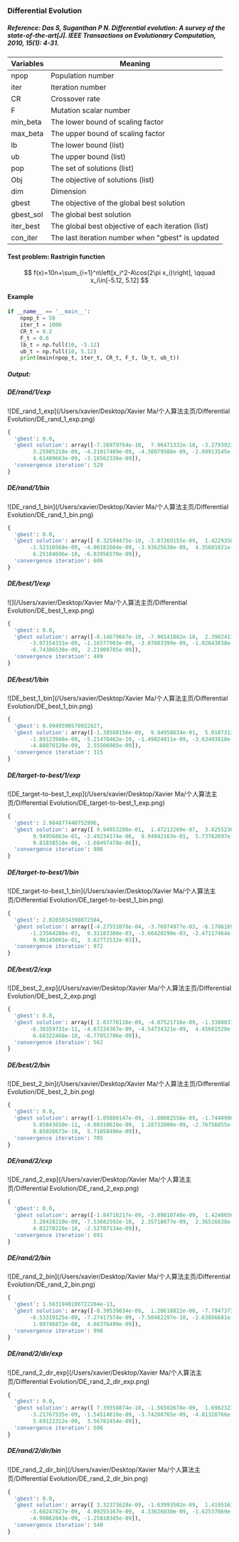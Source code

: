 

### Differential Evolution

##### Reference: Das S, Suganthan P N. Differential evolution: A survey of the state-of-the-art[J]. IEEE Transactions on Evolutionary Computation, 2010, 15(1): 4-31.

| Variables | Meaning                                            |
| --------- | -------------------------------------------------- |
| npop      | Population number                                  |
| iter      | Iteration number                                   |
| CR        | Crossover rate                                     |
| F         | Mutation scalar number                             |
| min_beta  | The lower bound of scaling factor                  |
| max_beta  | The upper bound of scaling factor                  |
| lb        | The lower bound (list)                             |
| ub        | The upper bound (list)                             |
| pop       | The set of solutions (list)                        |
| Obj       | The objective of solutions (list)                  |
| dim       | Dimension                                          |
| gbest     | The objective of the global best solution          |
| gbest_sol | The global best solution                           |
| iter_best | The global best objective of each iteration (list) |
| con_iter  | The last iteration number when "gbest" is updated  |

#### Test problem: Rastrigin function

$$
f(x)=10n+\sum_{i=1}^n\left[x_i^2-A\cos(2\pi x_i)\right], \qquad x_i\in[-5.12, 5.12]
$$


#### Example

```python
if __name__ == '__main__':
    npop_t = 50
    iter_t = 1000
    CR_t = 0.2
    F_t = 0.6
    lb_t = np.full(10, -5.12)
    ub_t = np.full(10, 5.12)
    print(main(npop_t, iter_t, CR_t, F_t, lb_t, ub_t))
```

##### Output:

##### DE/rand/1/exp

![DE_rand_1_exp](/Users/xavier/Desktop/Xavier Ma/个人算法主页/Differential Evolution/DE_rand_1_exp.png)

```python
{
  'gbest': 0.0, 
  'gbest solution': array([-7.26979764e-10,  7.96471332e-10, -3.27939236e-09, -4.54907431e-10,
        3.25985218e-09, -4.21017489e-09, -4.38079588e-09, -2.09913545e-09,
        4.61489663e-09, -3.18562336e-09]), 
  'convergence iteration': 529
}
```

##### DE/rand/1/bin

![DE_rand_1_bin](/Users/xavier/Desktop/Xavier Ma/个人算法主页/Differential Evolution/DE_rand_1_bin.png)

```python
{
  'gbest': 0.0, 
  'gbest solution': array([ 8.32594475e-10, -3.07269155e-09,  1.42293505e-09, -4.22553344e-09,
       -1.52310568e-09, -4.00181604e-09, -3.93625638e-09,  4.35601021e-09,
        6.25184696e-10, -6.03956570e-09]), 
  'convergence iteration': 606
}
```

##### DE/best/1/exp

![](/Users/xavier/Desktop/Xavier Ma/个人算法主页/Differential Evolution/DE_best_1_exp.png)

```python
{
  'gbest': 0.0, 
  'gbest solution': array([-8.14679667e-10, -7.90141882e-10,  2.39824117e-09,  2.78828907e-11,
       -3.97154331e-09, -1.16577903e-09, -3.07603399e-09, -1.02643038e-09,
       -6.74386538e-09,  2.21909705e-09]), 
  'convergence iteration': 409
}
```

##### DE/best/1/bin

![DE_best_1_bin](/Users/xavier/Desktop/Xavier Ma/个人算法主页/Differential Evolution/DE_best_1_bin.png)

```python
{
  'gbest': 0.9949590570932827, 
  'gbest solution': array([-1.38588156e-09,  9.94958634e-01,  5.01073138e-11,  3.00826194e-09,
       -1.89123948e-09, -5.21478462e-10, -1.49024011e-09, -3.63493810e-09,
       -4.88070128e-09,  2.55506085e-09]), 
  'convergence iteration': 315
}
```

##### DE/target-to-best/1/exp

![DE_target-to-best_1_exp](/Users/xavier/Desktop/Xavier Ma/个人算法主页/Differential Evolution/DE_target-to-best_1_exp.png)

```python
{
  'gbest': 2.984877440752996, 
  'gbest solution': array([ 9.94953208e-01,  1.47212269e-07,  3.02552362e-05,  9.39520560e-07,
        9.94956863e-01, -2.49234174e-06,  9.94942163e-01,  5.73782697e-06,
        9.81838518e-06, -1.60497478e-06]), 
  'convergence iteration': 986
}
```

##### DE/target-to-best/1/bin

![DE_target-to-best_1_bin](/Users/xavier/Desktop/Xavier Ma/个人算法主页/Differential Evolution/DE_target-to-best_1_bin.png)

```python
{
  'gbest': 2.0203034398072504, 
  'gbest solution': array([-4.27551078e-04, -3.76974977e-03, -6.17861695e-04, -9.90948066e-01,
       -1.23564288e-03,  9.31183308e-03, -3.66420290e-03, -2.47117464e-03,
        9.96145001e-01,  3.62772532e-03]), 
  'convergence iteration': 972
}
```

##### DE/best/2/exp

![DE_best_2_exp](/Users/xavier/Desktop/Xavier Ma/个人算法主页/Differential Evolution/DE_best_2_exp.png)

```python
{
  'gbest': 0.0, 
  'gbest solution': array([ 2.03776116e-09, -4.07521716e-09, -1.33888372e-09, -1.53352749e-09,
       -6.38359731e-11, -4.67234367e-09, -4.54734321e-09,  4.45601520e-09,
        6.68322468e-10, -6.77052786e-09]), 
  'convergence iteration': 562
}
```

##### DE/best/2/bin

![DE_best_2_bin](/Users/xavier/Desktop/Xavier Ma/个人算法主页/Differential Evolution/DE_best_2_bin.png)

```python
{
  'gbest': 0.0, 
  'gbest solution': array([-1.05880147e-09, -1.80082556e-09, -1.74409904e-09,  2.42234295e-10,
        5.85843650e-11, -4.08310610e-09,  1.28732000e-09, -2.76756855e-09,
        8.85028673e-10,  5.71658496e-09]), 
  'convergence iteration': 705
}
```

##### DE/rand/2/exp

![DE_rand_2_exp](/Users/xavier/Desktop/Xavier Ma/个人算法主页/Differential Evolution/DE_rand_2_exp.png)

```python
{
  'gbest': 0.0, 
  'gbest solution': array([-1.84716217e-09, -3.89810740e-09,  1.42406560e-09,  5.39030561e-09,
        3.28428210e-09, -7.53682592e-10,  2.35718077e-09,  2.36516638e-10,
        4.02270228e-10, -2.52707134e-09]), 
  'convergence iteration': 691
}
```

##### DE/rand/2/bin

![DE_rand_2_bin](/Users/xavier/Desktop/Xavier Ma/个人算法主页/Differential Evolution/DE_rand_2_bin.png)

```python
{
  'gbest': 1.5631940186722204e-13, 
  'gbest solution': array([-8.39539034e-09,  1.20618822e-08, -7.79473731e-09,  3.75828367e-09,
       -6.53319125e-09, -7.27417574e-09, -7.50482297e-10, -2.63856681e-09,
        1.99746872e-08,  4.66376499e-09]), 
  'convergence iteration': 998
}
```

##### DE/rand/2/dir/exp

![DE_rand_2_dir_exp](/Users/xavier/Desktop/Xavier Ma/个人算法主页/Differential Evolution/DE_rand_2_dir_exp.png)

```python
{
  'gbest': 0.0, 
  'gbest solution': array([ 7.39358874e-10, -1.56502678e-09,  1.69823238e-09,  3.45744743e-09,
       -3.21767535e-09, -1.54514618e-09, -3.74288765e-09, -4.81328766e-09,
        5.69122312e-09,  3.56782454e-09]), 
  'convergence iteration': 506
}
```

##### DE/rand/2/dir/bin

![DE_rand_2_dir_bin](/Users/xavier/Desktop/Xavier Ma/个人算法主页/Differential Evolution/DE_rand_2_dir_bin.png)

```python
{
  'gbest': 0.0, 
  'gbest solution': array([ 3.32373628e-09, -1.63993502e-09,  1.41951613e-09, -2.73454640e-09,
       -3.68247827e-09,  4.09255167e-09,  4.33626030e-09, -1.62537869e-09,
       -4.99862043e-09, -1.25810345e-09]), 
  'convergence iteration': 540
}
```

